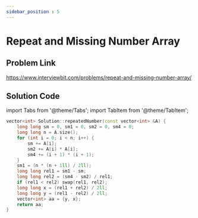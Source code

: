 ```yaml
---
sidebar_position : 5
---
```


# Repeat and Missing Number Array

## Problem Link
https://www.interviewbit.com/problems/repeat-and-missing-number-array/

## Solution Code

import Tabs from '@theme/Tabs';
import TabItem from '@theme/TabItem';

<Tabs>
<TabItem value="cpp" label="C++">

```cpp
vector<int> Solution::repeatedNumber(const vector<int> &A) {
    long long sm = 0, sm1 = 0, sm2 = 0, sm4 = 0;
    long long n = A.size();
    for (int i = 0; i < n; i++) {
        sm += A[i];
        sm2 += A[i] * A[i];
        sm4 += (i + 1) * (i + 1);
    }
    sm1 = (n * (n + 1ll) / 2ll);
    long long rel1 = sm1 - sm;
    long long rel2 = (sm4 - sm2) / rel1;
    if (rel1 < rel2) swap(rel1, rel2);
    long long x = (rel1 + rel2) / 2ll;
    long long y = (rel1 - rel2) / 2ll;
    vector<int> aa = {y, x};
    return aa;
}
```
</TabItem>
</Tabs>
